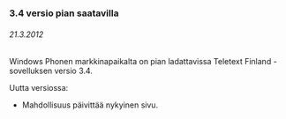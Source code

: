 ### 3.4 versio pian saatavilla ###
###### 21.3.2012 ######
Windows Phonen markkinapaikalta on pian ladattavissa Teletext Finland -sovelluksen versio 3.4. 

Uutta versiossa:
* Mahdollisuus päivittää nykyinen sivu.
